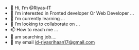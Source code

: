 - 👋 Hi, I’m @Riyas-IT
- 👀 I’m interested in Fronted developer Or Web Developer ...
- 🌱 I’m currently learning ...
- 💞️ I’m looking to collaborate on ...
- 📫 How to reach me ...
-  👀  am searching job....
- 🦾 my email id-riyasrihaan17@gmail.com

<!---
Riyas-IT/Riyas-IT is a ✨ special ✨ repository because its `README.md` (this file) appears on your GitHub profile.
You can click the Preview link to take a look at your changes.
--->
